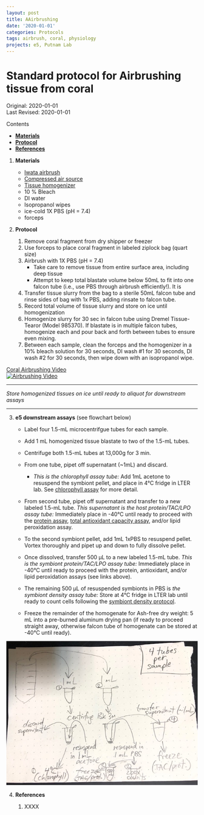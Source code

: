 ```yaml
---
layout: post
title: AAirbrushing
date: '2020-01-01'
categories: Protocols
tags: airbrush, coral, physiology
projects: e5, Putnam Lab
---
```


# Standard protocol for Airbrushing tissue from coral 

Original: 2020-01-01  
Last Revised: 2020-01-01

Contents  
- [**Materials**](#Materials)  
- [**Protocol**](#Protocol)  
- [**References**](#References)  
 
1. <a name="Materials"></a> **Materials**
    - 	[Iwata airbrush](https://www.amazon.com/Iwata-Medea-Eclipse-Action-ECL-2000/dp/B000R3C3SM/ref=sxts_b2b_sx_reorder?crid=2TKH5LNCIVIKE&cv_ct_cx=iwata+airbrush&keywords=iwata+airbrush&pd_rd_i=B000R3C3SM&pd_rd_r=0e38e09c-5389-47ca-9134-5c4e7d5ed552&pd_rd_w=LCb6v&pd_rd_wg=2o16O&pf_rd_p=a7bfb983-e674-4caa-917b-596cc469ad1f&pf_rd_r=3E5B1CZB6TK1WATTFG6X&qid=1577948043&sprefix=iwata%2Caps%2C315)
    - 	[Compressed air source](https://www.amazon.com/gp/product/B000BQPNWS/ref=ppx_yo_dt_b_search_asin_title?ie=UTF8&psc=1)
    -  [Tissue homogenizer](https://proscientific.com/hand-held-homogenizers/bio-gen-pro200-homogenizer/)
    - 	10 % Bleach
    - 	DI water
    -  Isopropanol wipes
    -  ice-cold 1X PBS (pH = 7.4)
    -  forceps

2. <a name="Protocol"></a> **Protocol**


	1. Remove coral fragment from dry shipper or freezer 
	2. Use forceps to place coral fragment in labeled ziplock bag (quart size)
	3. Airbrush with 1X PBS (pH = 7.4)  
		- Take care to remove tissue from entire surface area, including deep tissue
		- Attempt to keep total blastate volume below 50mL to fit into one falcon tube (i.e., use PBS through airbrush efficiently!). It is 
	4. Transfer tissue slurry from the bag to a sterile 50mL falcon tube and rinse sides of bag with 1x PBS, adding rinsate to falcon tube.
	5. Record total volume of tissue slurry and store on ice until homogenization
	6. Homogenize slurry for 30 sec in falcon tube using Dremel Tissue-Tearor (Model 985370). If blastate is in multiple falcon tubes, homogenize each and pour back and forth between tubes to ensure even mixing.
	7. Between each sample, clean the forceps and the homogenizer in a 10% bleach solution for 30 seconds, DI wash #1 for 30 seconds, DI wash #2 for 30 seconds, then wipe down with an isopropanol wipe.


[Coral Airbrushing Video](https://www.youtube.com/watch?v=tHlVRHVMQeQ)  
[![Airbrushing Video](https://img.youtube.com/vi/tHlVRHVMQeQ/default.jpg)](https://www.youtube.com/watch?v=tHlVRHVMQeQ "Airbrushing Video")

*****
*Store homogenized tissues on ice until ready to aliquot for downstream assays*
*****

3. **e5 downstream assays** (see flowchart below)

	- Label four 1.5-mL microcentrifgue tubes for each sample. 
	- Add 1 mL homogenized tissue blastate to two of the 1.5-mL tubes.
	- Centrifuge both 1.5-mL tubes at 13,000g for 3 min. 
	- From one tube, pipet off supernatant (~1mL) and discard.
		- *This is the chlorophyll assay tube:* Add 1mL acetone to resuspend the symbiont pellet, and place in 4°C fridge in LTER lab. See [chlorophyll assay](2020-01-01-Chlorophyll-Protocol.md) for more detail.
	- From second tube, pipet off supernatant and transfer to a new labeled 1.5-mL tube. *This supernatant is the host protein/TAC/LPO assay tube:* Immediately place in -40°C until ready to proceed with the [protein assay](2020-01-01-Total-Protein-Protocol.md), [total antioxidant capacity assay](2020-01-01-Total-Antioxidant-Capacity-Protocol.md), and/or lipid peroxidation assay.
	- To the second symbiont pellet, add 1mL 1xPBS to resuspend pellet. Vortex thoroughly and pipet up and down to fully dissolve pellet. 
	- Once dissolved, transfer 500 µL to a new labeled 1.5-mL tube. *This is the symbiont protein/TAC/LPO assay tube:* Immediately place in -40°C until ready to proceed with the protein, antioxidant, and/or lipid peroxidation assays (see links above).
	- The remaining 500 µL of resuspended symbionts in PBS is *the symbiont density assay tube:* Store at 4°C fridge in LTER lab until ready to count cells following the [symbiont density protocol](2020-01-01-Cell_Density-Protocol.md).
		
	- Freeze the remainder of the homogenate for Ash-free dry weight: 5 mL into a pre-burned aluminum drying pan (if ready to proceed straight away, otherwise falcon tube of homogenate can be stored at -40°C until ready). 
	
![](images/aliquoting_chart.JPG)
	
	
4. <a name="References"></a> **References**

    1.  XXXX












	  
   
















